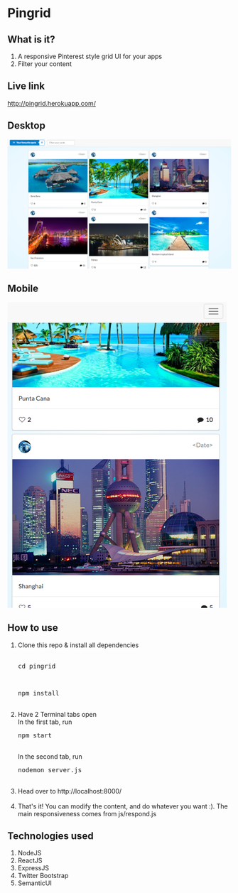 <h1>Pingrid</h1>

<h2>What is it?</h2>

<ol>
  <li>A responsive Pinterest style grid UI for your apps</li>
  <li>Filter your content</li>
</ol>

<h2>Live link</h2>

http://pingrid.herokuapp.com/

<h2>Desktop</h2>
<p>
  <img src="https://github.com/Nikhil22/pingrid/blob/master/public/img/pindesktop.png" />
</p>

<h2>Mobile</h2>
<p>
  <img src="https://github.com/Nikhil22/pingrid/blob/master/public/img/pinmobile.png" />
</p>


<h2>How to use</h2>

<ol>
  <li>Clone this repo & install all dependencies</li> <br>
  <pre>cd pingrid</pre> <br>
  <pre>npm install</pre> <br>

   <li>
    Have 2 Terminal tabs open <br>
    In the first tab, run <pre>npm start</pre> <br>
    In the second tab, run <pre>nodemon server.js</pre>
   </li> <br>

   <li>Head over to http://localhost:8000/</li> <br>

   <li>That's it! You can modify the content, and do whatever you want :). The main responsiveness comes from js/respond.js</li>
 </ol>

<h2>Technologies used</h2>

<ol>
  <li>NodeJS</li>
  <li>ReactJS</li>
  <li>ExpressJS</li>
  <li>Twitter Bootstrap</li>
  <li>SemanticUI</li>
</ol>
